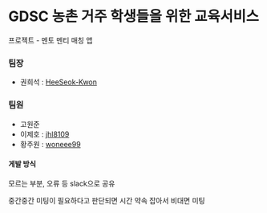 # GDSC 농촌 거주 학생들을 위한 교육서비스

프로젝트 - 멘토 멘티 매칭 앱

### 팀장
* 권희석 : [HeeSeok-Kwon](https://github.com/HeeSeok-Kwon)
### 팀원
* 고원준
* 이제호 : [jhl8109](https://github.com/jhl8109)
* 황주원 : [woneee99](https://github.com/woneee99)

#### 게발 방식
모르는 부분, 오류 등 slack으로 공유

중간중간 미팅이 필요하다고 판단되면 시간 약속 잡아서 비대면 미팅
